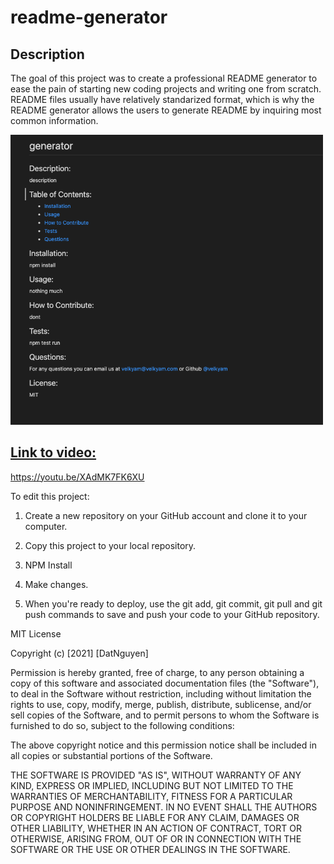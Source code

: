 # readme-generator

## Description
The goal of this project was to create a professional README generator to ease the pain of starting new coding projects and writing one from scratch. README files usually have relatively standarized format, which is why the README generator allows the users to generate README by inquiring most common information. 


<img src="./assets/images/screen.png" alt="readme_screenshot" width="500"/>


## [Link to video:](https://youtu.be/XAdMK7FK6XU)

https://youtu.be/XAdMK7FK6XU



To edit this project:

1. Create a new repository on your GitHub account and clone it to your computer.

2. Copy this project to your local repository.

3. NPM Install

4. Make changes.

4. When you're ready to deploy, use the git add, git commit, git pull and git push commands to save and push your code to your GitHub repository.

MIT License

Copyright (c) [2021] [DatNguyen]

Permission is hereby granted, free of charge, to any person obtaining a copy of this software and associated documentation files (the "Software"), to deal in the Software without restriction, including without limitation the rights to use, copy, modify, merge, publish, distribute, sublicense, and/or sell copies of the Software, and to permit persons to whom the Software is furnished to do so, subject to the following conditions:

The above copyright notice and this permission notice shall be included in all copies or substantial portions of the Software.

THE SOFTWARE IS PROVIDED "AS IS", WITHOUT WARRANTY OF ANY KIND, EXPRESS OR IMPLIED, INCLUDING BUT NOT LIMITED TO THE WARRANTIES OF MERCHANTABILITY, FITNESS FOR A PARTICULAR PURPOSE AND NONINFRINGEMENT. IN NO EVENT SHALL THE AUTHORS OR COPYRIGHT HOLDERS BE LIABLE FOR ANY CLAIM, DAMAGES OR OTHER LIABILITY, WHETHER IN AN ACTION OF CONTRACT, TORT OR OTHERWISE, ARISING FROM, OUT OF OR IN CONNECTION WITH THE SOFTWARE OR THE USE OR OTHER DEALINGS IN THE SOFTWARE.